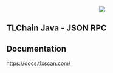 <p align="center">
  <img src="https://tlchain.network/TLC-X.png">
</p>

## TLChain Java - JSON RPC

## Documentation
https://docs.tlxscan.com/